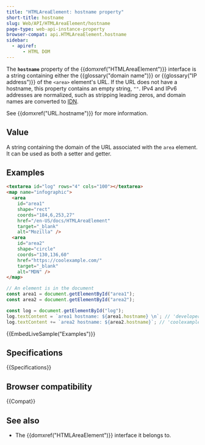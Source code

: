```yaml
---
title: "HTMLAreaElement: hostname property"
short-title: hostname
slug: Web/API/HTMLAreaElement/hostname
page-type: web-api-instance-property
browser-compat: api.HTMLAreaElement.hostname
sidebar:
  - apiref:
      - HTML DOM
---
```


The **`hostname`** property of the {{domxref("HTMLAreaElement")}} interface is a string containing either the {{glossary("domain name")}} or {{glossary("IP address")}} of the `<area>` element's URL. If the URL does not have a hostname, this property contains an empty string, `""`. IPv4 and IPv6 addresses are normalized, such as stripping leading zeros, and domain names are converted to [IDN](https://en.wikipedia.org/wiki/Internationalized_domain_name).

See {{domxref("URL.hostname")}} for more information.

## Value

A string containing the domain of the URL associated with the `area` element.
It can be used as both a setter and getter.

## Examples

```html
<textarea id="log" rows="4" cols="100"></textarea>
<map name="infographic">
  <area
    id="area1"
    shape="rect"
    coords="184,6,253,27"
    href="/en-US/docs/HTMLAreaElement"
    target="_blank"
    alt="Mozilla" />
  <area
    id="area2"
    shape="circle"
    coords="130,136,60"
    href="https://coolexample.com/"
    target="_blank"
    alt="MDN" />
</map>
```

```js
// An element is in the document
const area1 = document.getElementById("area1");
const area2 = document.getElementById("area2");

const log = document.getElementById("log");
log.textContent = `area1 hostname: ${area1.hostname} \n`; // 'developer.mozilla.org'
log.textContent += `area2 hostname: ${area2.hostname}`; // 'coolexample.com'
```

{{EmbedLiveSample("Examples")}}

## Specifications

{{Specifications}}

## Browser compatibility

{{Compat}}

## See also

- The {{domxref("HTMLAreaElement")}} interface it belongs to.
